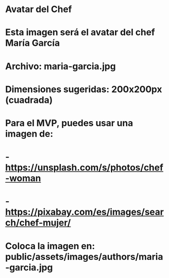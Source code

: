 # Avatar del Chef
# Esta imagen será el avatar del chef María García
# Archivo: maria-garcia.jpg
# Dimensiones sugeridas: 200x200px (cuadrada)
# 
# Para el MVP, puedes usar una imagen de:
# - https://unsplash.com/s/photos/chef-woman
# - https://pixabay.com/es/images/search/chef-mujer/
# 
# Coloca la imagen en: public/assets/images/authors/maria-garcia.jpg
